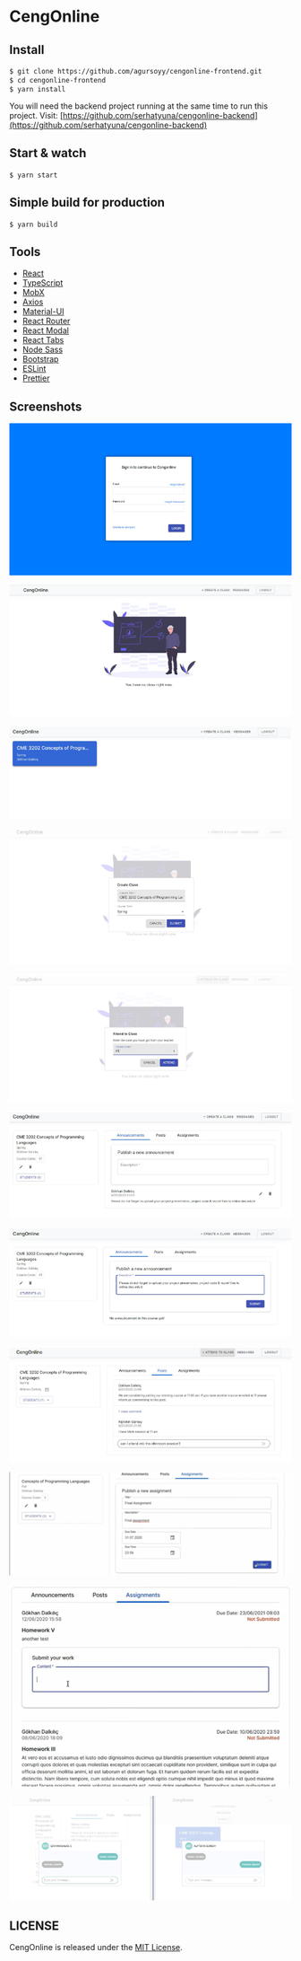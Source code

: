 # CengOnline

## Install

    $ git clone https://github.com/agursoyy/cengonline-frontend.git
    $ cd cengonline-frontend
    $ yarn install

You will need the backend project running at the same time to run this project. Visit: [https://github.com/serhatyuna/cengonline-backend](https://github.com/serhatyuna/cengonline-backend)

## Start & watch

    $ yarn start

## Simple build for production

    $ yarn build

## Tools

- [React](https://reactjs.org/)
- [TypeScript](https://www.typescriptlang.org/)
- [MobX](https://mobx.js.org/)
- [Axios](https://github.com/axios/axios)
- [Material-UI](https://github.com/mui-org/material-ui)
- [React Router](https://reactrouter.com/)
- [React Modal](https://github.com/reactjs/react-modal)
- [React Tabs](https://github.com/reactjs/react-tabs)
- [Node Sass](https://github.com/sass/node-sass)
- [Bootstrap](https://getbootstrap.com/)
- [ESLint](https://eslint.org/)
- [Prettier](https://prettier.io/)


## Screenshots

![Login Page](https://raw.githubusercontent.com/agursoyy/cengonline-frontend/master/screenshots/login.png "Login Page")

![Home Page](https://raw.githubusercontent.com/agursoyy/cengonline-frontend/master/screenshots/home.png "Home Page")

![Home Page](https://raw.githubusercontent.com/agursoyy/cengonline-frontend/master/screenshots/home2.png "Home Page")

![Creatin a class](https://raw.githubusercontent.com/agursoyy/cengonline-frontend/master/screenshots/createclass.png "Creating a class")

![Attending to a class](https://raw.githubusercontent.com/agursoyy/cengonline-frontend/master/screenshots/attendtoclass.png "Attending to a class")

![Course Page](https://raw.githubusercontent.com/agursoyy/cengonline-frontend/master/screenshots/coursedetail.png "Course Page")

![Announcement](https://raw.githubusercontent.com/agursoyy/cengonline-frontend/master/screenshots/announcement.png "Announcement")

![Post](https://raw.githubusercontent.com/agursoyy/cengonline-frontend/master/screenshots/posts.png "Post")

![Assignment](https://raw.githubusercontent.com/agursoyy/cengonline-frontend/master/screenshots/assignment.png "Assignment")

![Assignment](https://raw.githubusercontent.com/agursoyy/cengonline-frontend/master/screenshots/assignment2.png "Assignment")

![Messaging](https://raw.githubusercontent.com/agursoyy/cengonline-frontend/master/screenshots/messaging.png "Messaging")

## LICENSE
CengOnline is released under the [MIT License](https://opensource.org/licenses/MIT).
